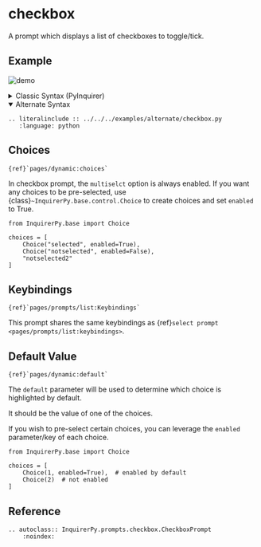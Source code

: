 # checkbox

A prompt which displays a list of checkboxes to toggle/tick.

## Example

![demo](https://assets.kazhala.me/InquirerPy/checkbox.gif)

<details>
  <summary>Classic Syntax (PyInquirer)</summary>

```{eval-rst}
.. literalinclude :: ../../../examples/classic/checkbox.py
   :language: python
```

</details>

<details open>
  <summary>Alternate Syntax</summary>

```{eval-rst}
.. literalinclude :: ../../../examples/alternate/checkbox.py
   :language: python
```

</details>

## Choices

```{seealso}
{ref}`pages/dynamic:choices`
```

In checkbox prompt, the `multiselct` option is always enabled. If you want any choices to be pre-selected,
use {class}`~InquirerPy.base.control.Choice` to create choices and set `enabled` to True.

```{code-block} python
from InquirerPy.base import Choice

choices = [
    Choice("selected", enabled=True),
    Choice("notselected", enabled=False),
    "notselected2"
]
```

## Keybindings

```{seealso}
{ref}`pages/prompts/list:Keybindings`
```

This prompt shares the same keybindings as {ref}`select prompt <pages/prompts/list:keybindings>`.

## Default Value

```{seealso}
{ref}`pages/dynamic:default`
```

The `default` parameter will be used to determine which choice is highlighted by default.

It should be the value of one of the choices.

If you wish to pre-select certain choices, you can leverage the `enabled` parameter/key of each choice.

```{code-block} python
from InquirerPy.base import Choice

choices = [
    Choice(1, enabled=True),  # enabled by default
    Choice(2)  # not enabled
]
```

## Reference

```{eval-rst}
.. autoclass:: InquirerPy.prompts.checkbox.CheckboxPrompt
    :noindex:
```
